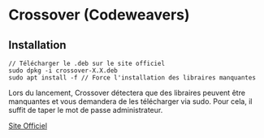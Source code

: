 # Crossover (Codeweavers)
## Installation
    // Télécharger le .deb sur le site officiel
    sudo dpkg -i crossover-X.X.deb
    sudo apt install -f // Force l'installation des libraires manquantes

Lors du lancement, Crossover détectera que des libraires peuvent être manquantes et vous demandera de les télécharger via sudo. Pour cela, il suffit de taper le mot de passe administrateur.

[Site Officiel](https://www.codeweavers.fr/)
